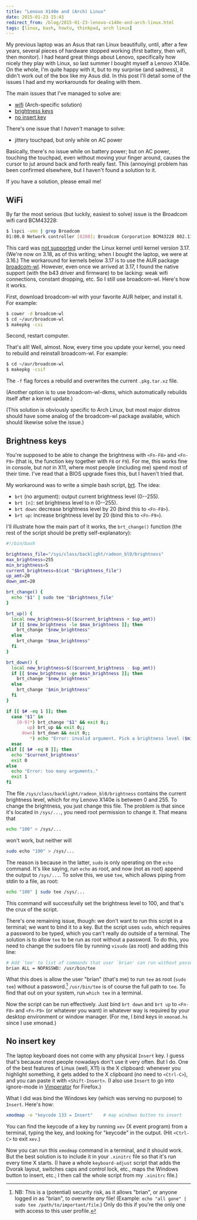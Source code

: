 ```yaml
---
title: "Lenovo X140e and (Arch) Linux"
date: 2015-01-23 15:43
redirect_from: /blog/2015-01-23-lenovo-x140e-and-arch-linux.html
tags: [linux, bash, howto, thinkpad, arch linux]
---
```


My previous laptop was an Asus that ran Linux beautifully, until, after a few
years, several pieces of hardware stopped working (first battery, then wifi,
then monitor). I had heard great things about Lenovo, specifically how nicely
they play with Linux, so last summer I bought myself a Lenovo X140e. On the
whole, I'm quite happy with it, but to my surprise (and sadness), it didn't
work out of the box like my Asus did. In this post I'll detail some of the
issues I had and my workarounds for dealing with them.

The main issues that I've managed to solve are:

- [wifi](#wifi) (Arch-specific solution)
- [brightness keys](#brightness-keys)
- [no insert key](#no-insert-key)

There's one issue that I *haven't* manage to solve:

- jittery touchpad, but only while on AC power

Basically, there's no issue while on battery power; but on AC power, touching
the touchpad, even without moving your finger around, causes the cursor to jut
around back and forth really fast. This (annoying) problem has been confirmed
elsewhere, but I haven't found a solution to it.

If you have a solution, please email me!

## WiFi

By far the most serious (but luckily, easiest to solve) issue is the Broadcom
wifi card BCM43228:

```bash
$ lspci -vnn | grep Broadcom
01:00.0 Network controller [0280]: Broadcom Corporation BCM43228 802.11a/b/g/n [14e4:4359]
```

This card was [not supported][b43] under the Linux kernel until kernel version
3.17. (We're now on 3.18, as of this writing; when I bought the laptop, we were
at 3.16.) The workaround for kernels below 3.17 is to use the AUR package
[broadcom-wl][bc]. However, even once we arrived at 3.17, I found the native
support (with the b43 driver and firmware) to be lacking: weak wifi connections,
constant dropping, etc. So I still use broadcom-wl. Here's how it works.

First, download broadcom-wl with your favorite AUR helper, and install it. For
example:

```bash
$ cower -d broadcom-wl
$ cd ~/aur/broadcom-wl
$ makepkg -csi
```

Second, restart computer.

That's all! Well, almost. Now, every time you update your kernel, you need to
rebuild and reinstall broadcom-wl. For example:

```bash
$ cd ~/aur/broadcom-wl
$ makepkg -csif
```

The `-f` flag forces a rebuild and overwrites the current `.pkg.tar.xz` file.

(Another option is to use broadcom-wl-dkms, which automatically rebuilds itself
after a kernel update.)

(This solution is obviously specific to Arch Linux, but most major distros
should have some analog of the broadcom-wl package available, which should
likewise solve the issue.)

## Brightness keys

You're supposed to be able to change the brightness with `<Fn-F8>` and
`<Fn-F9>` (that is, the function key together with `F8` or `F9`). For me, this
works fine in console, but *not* in X11, where most people (including me) spend
most of their time. I've read that a BIOS upgrade fixes this, but I haven't
tried that.

My workaround was to write a simple bash script, [brt][brt]. The idea:

- `brt` (no argument): output current brightness level (0--255).
- `brt [n]`: set brightness level to *n* (0--255).
- `brt down`: decrease brightness level by 20 (bind this to `<Fn-F8>`).
- `brt up`: increase brightness level by 20 (bind this to `<Fn-F9>`).

I'll illustrate how the main part of it works, the `brt_change()` function (the
rest of the script should be pretty self-explanatory):

```bash
#!/bin/bash

brightness_file="/sys/class/backlight/radeon_bl0/brightness"
max_brightness=255
min_brightness=5
current_brightness=$(cat "$brightness_file")
up_amt=20
down_amt=20

brt_change() {
  echo "$1" | sudo tee "$brightness_file"
}

brt_up() {
  local new_brightness=$(($current_brightness + $up_amt))
  if [[ $new_brightness -le $max_brightness ]]; then
    brt_change "$new_brightness"
  else
    brt_change "$max_brightness"
  fi
}

brt_down() {
  local new_brightness=$(($current_brightness - $up_amt))
  if [[ $new_brightness -ge $min_brightness ]]; then
    brt_change "$new_brightness"
  else
    brt_change "$min_brightness"
  fi
}

if [[ $# -eq 1 ]]; then
  case "$1" in
    [0-9]*) brt_change "$1" && exit 0;;
        up) brt_up && exit 0;;
      down) brt_down && exit 0;;
         *) echo "Error: invalid argument. Pick a brightness level ($min_brightness-$max_brightness), or say 'up' or 'down'." && exit 1;;
  esac
elif [[ $# -eq 0 ]]; then
  echo "$current_brightness"
  exit 0
else
  echo "Error: too many arguments."
  exit 1
fi
```

The file `/sys/class/backlight/radeon_bl0/brightness` contains the current
brightness level, which for my Lenovo X140e is between 0 and 255. To change the
brightness, you just change this file. The problem is that since it's located in
`/sys/...`, you need root permission to change it. That means that

```bash
echo "100" > /sys/...
```

won't work, but neither will

```bash
sudo echo "100" > /sys/...
```

The reason is because in the latter, `sudo` is only operating on the `echo`
command. It's like saying, run `echo` as root, and now (not as root) append the
output to `/sys/...`. To solve this, we use `tee`, which allows piping from
stdin to a file, as root:

```bash
echo "100" | sudo tee /sys/...
```

This command will successfully set the brightness level to 100, and that's the
crux of the script.

There's one remaining issue, though: we don't want to run this script in a
terminal; we want to bind it to a key. But the script uses `sudo`, which
requires a password to be typed, which you can't really do outside of a
terminal. The solution is to allow `tee` to be run as root without a password.
To do this, you need to change the sudoers file by running `visudo` (as root)
and adding this line:

```bash
# Add `tee' to list of commands that user `brian' can run without password
brian ALL = NOPASSWD: /usr/bin/tee
```

What this does is allow the user "brian" (that's me) to run `tee` as root (`sudo
tee`) without a password.[^sudo-tee] `/usr/bin/tee` is of course the full path
to `tee`. To find that out on your system, run `which tee` in a terminal.

[^sudo-tee]: NB: This is a (potential) security risk, as it allows "brian", or
    anyone logged in as "brian", to overwrite *any* file! (Example: `echo "all
    gone" | sudo tee /path/to/important/file`.) Only do this if you're the only
    one with access to this user profile.

Now the script can be run effectively. Just bind `brt down` and `brt up` to
`<Fn-F8>` and `<Fn-F9>` (or whatever you want) in whatever way is required by
your desktop environment or window manager. (For me, I bind keys in `xmonad.hs`
since I use xmonad.)

## No insert key

The laptop keyboard does not come with any physical `Insert` key. I guess
that's because most people nowadays don't use it very often. But I do. One of
the best features of Linux (well, X11) is the X clipboard: whenever you
highlight something, it gets added to the X clipboard (no need to `<Ctrl-C>`),
and you can paste it with `<Shift-Insert>`. (I also use `Insert` to go into
ignore-mode in [Vimperator][vp] for Firefox.)

What I did was bind the Windows key (which was serving no purpose) to `Insert`.
Here's how:

```bash
xmodmap -e "keycode 133 = Insert"    # map windows button to insert
```

You can find the keycode of a key by running `xev` (X event program) from a
terminal, typing the key, and looking for "keycode" in the output. (Hit
`<Ctrl-C>` to exit `xev`.)

Now you can run this `xmodmap` command in a terminal, and it should work. But
the best solution is to include it in your `.xinitrc` file so that it's run
every time X starts. (I have a whole `keyboard-adjust` script that adds the
Dvorak layout, switches caps and control lock, etc., maps the Windows button to
insert, etc.; I then call the whole script from my `.xinitrc` file.)

[b43]:     http://wireless.kernel.org/en/users/Drivers/b43
[bc]:      https://aur.archlinux.org/packages/broadcom-wl/
[brt]:     https://github.com/brianbuccola/scripts/blob/master/brt
[vp]:      http://www.vimperator.org/vimperator/
